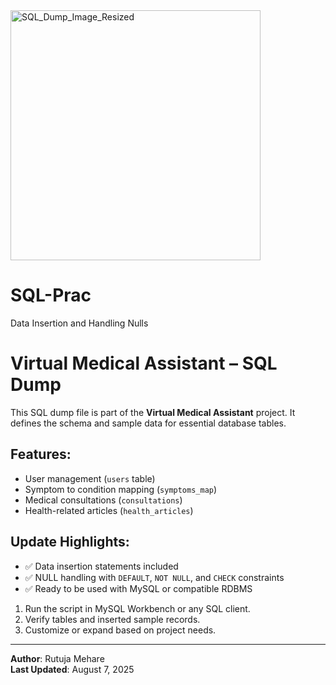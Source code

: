 <img width="400" height="400" alt="SQL_Dump_Image_Resized" src="https://github.com/user-attachments/assets/2b66f1ce-bfdd-41a3-adb3-081bb24848c8" />


# SQL-Prac
 Data Insertion and Handling Nulls
# Virtual Medical Assistant – SQL Dump

This SQL dump file is part of the **Virtual Medical Assistant** project. It defines the schema and sample data for essential database tables.

## Features:
- User management (`users` table)
- Symptom to condition mapping (`symptoms_map`)
- Medical consultations (`consultations`)
- Health-related articles (`health_articles`)

## Update Highlights:
- ✅ Data insertion statements included
- ✅ NULL handling with `DEFAULT`, `NOT NULL`, and `CHECK` constraints
- ✅ Ready to be used with MySQL or compatible RDBMS


1. Run the script in MySQL Workbench or any SQL client.
2. Verify tables and inserted sample records.
3. Customize or expand based on project needs.

---

**Author**: Rutuja Mehare  
**Last Updated**: August 7, 2025
